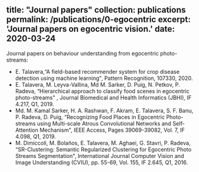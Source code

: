title: "Journal papers"
collection: publications
permalink: /publications/0-egocentric
excerpt: 'Journal papers on egocentric vision.'
date: 2020-03-24
---

Journal papers on behaviour understanding from egocentric photo-streams:

* E. Talavera,“A field-based recommender system for crop disease detection using machine learning", Pattern Recognition, 107330, 2020.
* E. Talavera, M. Leyva-Vallina, Md M. Sarker, D. Puig, N. Petkov, P. Radeva, “Hierarchical approach to classify food scenes in egocentric photo-streams" , Journal Biomedical and Health Informatics (JBHI), IF 4.217, Q1, 2019.
* Md. M. Kamal Sarker, H. A. Rashwan, F. Akram, E. Talavera, S. F. Banu, P. Radeva, D. Puig, “Recognizing Food Places in Egocentric Photo-streams using Multi-scale Atrous Convolutional Networks and Self-Attention Mechanism", IEEE Access,  Pages 39069-39082, Vol. 7, IF 4.098, Q1, 2019.
* M. Dimiccoli, M. Bolaños, E. Talavera, M. Aghaei, G. Stavri, P. Radeva, “SR-Clustering: Semantic Regularized Clustering for Egocentric Photo Streams Segmentation",  International Journal Computer Vision and Image Understanding (CVIU), pp.  55-69, Vol. 155, IF 2.645, Q1, 2016.
